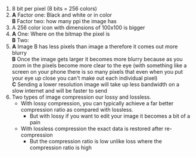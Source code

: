 1. 8 bit per pixel (8 bits = 256 colors)
2. **A** Factor one: Black and white or in color <br /> **B** Factor two: how many ppi the image has
3. A 256 color icon with dimensions of 100x100 is bigger
4. **A** One: Where on the bitmap the pixel is <br /> **B** Two:
5. **A** Image B has less pixels than image a therefore it comes out more
   blurry <br /> **B** Once the image gets larger it becomes more blurry
   because as you zoom in the pixels become more clear to the eye (with
   something like a screen on your phone there is so many pixels that even when
   you put your eye up close you can't make out each individual pixel) <br />
   **C** Sending a lower resolution image will take up less bandwidth on a slow
   internet and will be faster to send
6. Two types of image compression our lossy and lossless.
    - With lossy compression, you can typically achieve a far better
      compression ratio as compared with lossless.
        - But with lossy if you want to edit your image it becomes a bit of a pain
    - With lossless compression the exact data is restored after re-compression
        - But the compression ratio is low unlike loss where the compression
          ratio is high
